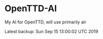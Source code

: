 # OpenTTD-AI
My AI for OpenTTD, will use primarily air

Latest backup: Sun Sep 15 13:00:02 UTC 2019
